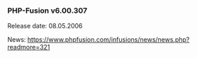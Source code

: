 ### PHP-Fusion v6.00.307
Release date: 08.05.2006

News: https://www.phpfusion.com/infusions/news/news.php?readmore=321
